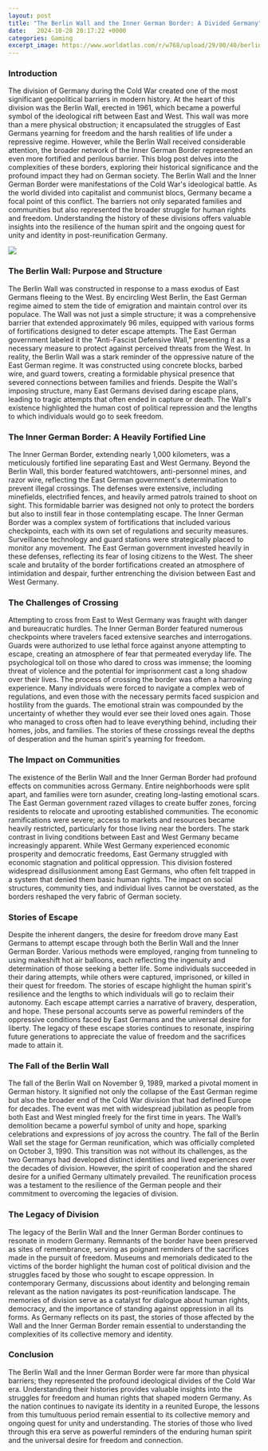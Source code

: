 ```yaml
---
layout: post
title: "The Berlin Wall and the Inner German Border: A Divided Germany"
date:   2024-10-28 20:17:22 +0000
categories: Gaming
excerpt_image: https://www.worldatlas.com/r/w768/upload/29/00/40/berlin-wall.png
---
```


### Introduction
The division of Germany during the Cold War created one of the most significant geopolitical barriers in modern history. At the heart of this division was the Berlin Wall, erected in 1961, which became a powerful symbol of the ideological rift between East and West. This wall was more than a mere physical obstruction; it encapsulated the struggles of East Germans yearning for freedom and the harsh realities of life under a repressive regime. However, while the Berlin Wall received considerable attention, the broader network of the Inner German Border represented an even more fortified and perilous barrier. This blog post delves into the complexities of these borders, exploring their historical significance and the profound impact they had on German society.
The Berlin Wall and the Inner German Border were manifestations of the Cold War's ideological battle. As the world divided into capitalist and communist blocs, Germany became a focal point of this conflict. The barriers not only separated families and communities but also represented the broader struggle for human rights and freedom. Understanding the history of these divisions offers valuable insights into the resilience of the human spirit and the ongoing quest for unity and identity in post-reunification Germany.

![](https://www.worldatlas.com/r/w768/upload/29/00/40/berlin-wall.png)
### The Berlin Wall: Purpose and Structure
The Berlin Wall was constructed in response to a mass exodus of East Germans fleeing to the West. By encircling West Berlin, the East German regime aimed to stem the tide of emigration and maintain control over its populace. The Wall was not just a simple structure; it was a comprehensive barrier that extended approximately 96 miles, equipped with various forms of fortifications designed to deter escape attempts. The East German government labeled it the "Anti-Fascist Defensive Wall," presenting it as a necessary measure to protect against perceived threats from the West.
In reality, the Berlin Wall was a stark reminder of the oppressive nature of the East German regime. It was constructed using concrete blocks, barbed wire, and guard towers, creating a formidable physical presence that severed connections between families and friends. Despite the Wall's imposing structure, many East Germans devised daring escape plans, leading to tragic attempts that often ended in capture or death. The Wall's existence highlighted the human cost of political repression and the lengths to which individuals would go to seek freedom.
### The Inner German Border: A Heavily Fortified Line
The Inner German Border, extending nearly 1,000 kilometers, was a meticulously fortified line separating East and West Germany. Beyond the Berlin Wall, this border featured watchtowers, anti-personnel mines, and razor wire, reflecting the East German government's determination to prevent illegal crossings. The defenses were extensive, including minefields, electrified fences, and heavily armed patrols trained to shoot on sight. This formidable barrier was designed not only to protect the borders but also to instill fear in those contemplating escape.
The Inner German Border was a complex system of fortifications that included various checkpoints, each with its own set of regulations and security measures. Surveillance technology and guard stations were strategically placed to monitor any movement. The East German government invested heavily in these defenses, reflecting its fear of losing citizens to the West. The sheer scale and brutality of the border fortifications created an atmosphere of intimidation and despair, further entrenching the division between East and West Germany.
### The Challenges of Crossing
Attempting to cross from East to West Germany was fraught with danger and bureaucratic hurdles. The Inner German Border featured numerous checkpoints where travelers faced extensive searches and interrogations. Guards were authorized to use lethal force against anyone attempting to escape, creating an atmosphere of fear that permeated everyday life. The psychological toll on those who dared to cross was immense; the looming threat of violence and the potential for imprisonment cast a long shadow over their lives.
The process of crossing the border was often a harrowing experience. Many individuals were forced to navigate a complex web of regulations, and even those with the necessary permits faced suspicion and hostility from the guards. The emotional strain was compounded by the uncertainty of whether they would ever see their loved ones again. Those who managed to cross often had to leave everything behind, including their homes, jobs, and families. The stories of these crossings reveal the depths of desperation and the human spirit's yearning for freedom.
### The Impact on Communities
The existence of the Berlin Wall and the Inner German Border had profound effects on communities across Germany. Entire neighborhoods were split apart, and families were torn asunder, creating long-lasting emotional scars. The East German government razed villages to create buffer zones, forcing residents to relocate and uprooting established communities. The economic ramifications were severe; access to markets and resources became heavily restricted, particularly for those living near the borders.
The stark contrast in living conditions between East and West Germany became increasingly apparent. While West Germany experienced economic prosperity and democratic freedoms, East Germany struggled with economic stagnation and political oppression. This division fostered widespread disillusionment among East Germans, who often felt trapped in a system that denied them basic human rights. The impact on social structures, community ties, and individual lives cannot be overstated, as the borders reshaped the very fabric of German society.
### Stories of Escape
Despite the inherent dangers, the desire for freedom drove many East Germans to attempt escape through both the Berlin Wall and the Inner German Border. Various methods were employed, ranging from tunneling to using makeshift hot air balloons, each reflecting the ingenuity and determination of those seeking a better life. Some individuals succeeded in their daring attempts, while others were captured, imprisoned, or killed in their quest for freedom.
The stories of escape highlight the human spirit's resilience and the lengths to which individuals will go to reclaim their autonomy. Each escape attempt carries a narrative of bravery, desperation, and hope. These personal accounts serve as powerful reminders of the oppressive conditions faced by East Germans and the universal desire for liberty. The legacy of these escape stories continues to resonate, inspiring future generations to appreciate the value of freedom and the sacrifices made to attain it.
### The Fall of the Berlin Wall
The fall of the Berlin Wall on November 9, 1989, marked a pivotal moment in German history. It signified not only the collapse of the East German regime but also the broader end of the Cold War division that had defined Europe for decades. The event was met with widespread jubilation as people from both East and West mingled freely for the first time in years. The Wall’s demolition became a powerful symbol of unity and hope, sparking celebrations and expressions of joy across the country.
The fall of the Berlin Wall set the stage for German reunification, which was officially completed on October 3, 1990. This transition was not without its challenges, as the two Germanys had developed distinct identities and lived experiences over the decades of division. However, the spirit of cooperation and the shared desire for a unified Germany ultimately prevailed. The reunification process was a testament to the resilience of the German people and their commitment to overcoming the legacies of division.
### The Legacy of Division
The legacy of the Berlin Wall and the Inner German Border continues to resonate in modern Germany. Remnants of the border have been preserved as sites of remembrance, serving as poignant reminders of the sacrifices made in the pursuit of freedom. Museums and memorials dedicated to the victims of the border highlight the human cost of political division and the struggles faced by those who sought to escape oppression.
In contemporary Germany, discussions about identity and belonging remain relevant as the nation navigates its post-reunification landscape. The memories of division serve as a catalyst for dialogue about human rights, democracy, and the importance of standing against oppression in all its forms. As Germany reflects on its past, the stories of those affected by the Wall and the Inner German Border remain essential to understanding the complexities of its collective memory and identity.
### Conclusion
The Berlin Wall and the Inner German Border were far more than physical barriers; they represented the profound ideological divides of the Cold War era. Understanding their histories provides valuable insights into the struggles for freedom and human rights that shaped modern Germany. As the nation continues to navigate its identity in a reunited Europe, the lessons from this tumultuous period remain essential to its collective memory and ongoing quest for unity and understanding. The stories of those who lived through this era serve as powerful reminders of the enduring human spirit and the universal desire for freedom and connection.